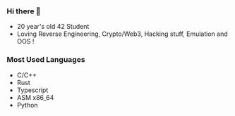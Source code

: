 ### Hi there 👋
- 20 year's old 42 Student
- Loving Reverse Engineering, Crypto/Web3, Hacking stuff, Emulation and OOS !
### Most Used Languages
- C/C++
- Rust
- Typescript
- ASM x86_64
- Python
<!-- ![Top Langs](https://github-readme-stats.vercel.app/api/top-langs/?username=moulin-louis&layout=compact) -->
<!--
**moulin-louis/moulin-louis** is a ✨ _special_ ✨ repository because its `README.md` (this file) appears on your GitHub profile.

Here are some ideas to get you started:

- 🔭 I’m currently working on ...
- 🌱 I’m currently learning ...
- 👯 I’m looking to collaborate on ...
- 🤔 I’m looking for help with ...
- 💬 Ask me about ...
- 📫 How to reach me: ...
- 😄 Pronouns: ...
- ⚡ Fun fact: ...
-->
